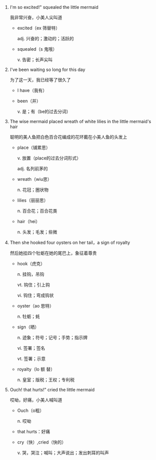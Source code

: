 1. I'm so excited!" squealed the little mermaid

    我非常兴奋，小美人尖叫道

    - excited（ex 筛替特）

        adj. 兴奋的；激动的；活跃的

    - squealed（s 鬼哦）

        v. 告密；长声尖叫

2. I've been waiting so long for this day

    为了这一天，我已经等了很久了

    - I have（我有）

    - been（并）

        v. 是；有（be的过去分词）

3. The wise mermaid placed wreath of white lilies in the little mermaid's hair

    聪明的美人鱼把白色百合花编成的花环戴在小美人鱼的头发上
    
    - place（铺累思）

        v. 放置（place的过去分词形式）

        adj. 名列前茅的

    - wreath（wiu思）

        n. 花冠；圈状物

    - lilies（丽丽思）

        n. 百合花；百合花类

    - hair（hei）

        n. 头发；毛发；些微

4. Then she hooked four oysters on her tail，a sign of royalty

    然后她挂四个牡蛎在她的尾巴上，象征着尊贵

    - hook（虎克）

        n. 挂钩，吊钩

        vt. 钩住；引上钩

        vi. 钩住；弯成钩状

    - oyster（ao 思特）

        n. 牡蛎；蚝

    - sign（晒）

        n. 迹象；符号；记号；手势；指示牌

        vi. 签署；签名

        vt. 签署；示意

    - royalty（lo 额 替）

        n. 皇室；版税；王权；专利税

5. Ouch! that hurts!" cried the little mermaid

    哎呦，好痛，小美人喊叫道

    - Ouch（o粗）

        n. 哎呦

    - that hurts：好痛

    - cry（快）,cried（快的）

        v. 哭，哭泣；喊叫；大声说出；发出刺耳的叫声
        